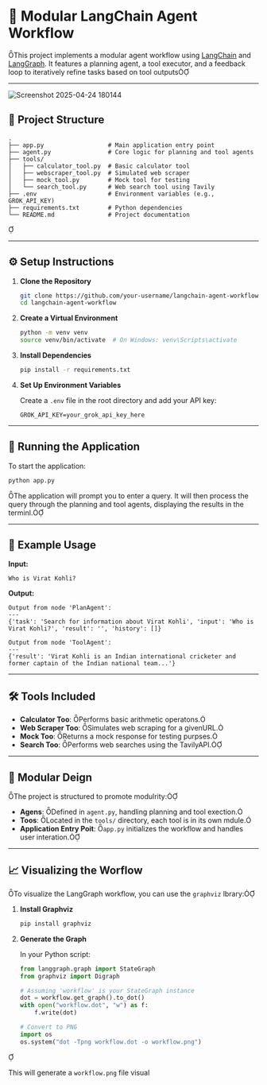 
# 🧠 Modular LangChain Agent Workflow
This project implements a modular agent workflow using [LangChain](https://www.langchain.com/) and [LangGraph](https://github.com/langchain-ai/langgraph). It features a planning agent, a tool executor, and a feedback loop to iteratively refine tasks based on tool outputs

---
![Screenshot 2025-04-24 180144](https://github.com/user-attachments/assets/93ed9e56-8ed1-466b-8db8-19d1450e2a04)


## 📁 Project Structure

```
.
├── app.py                  # Main application entry point
├── agent.py                # Core logic for planning and tool agents
├── tools/
│   ├── calculator_tool.py  # Basic calculator tool
│   ├── webscraper_tool.py  # Simulated web scraper
│   ├── mock_tool.py        # Mock tool for testing
│   └── search_tool.py      # Web search tool using Tavily
├── .env                    # Environment variables (e.g., GROK_API_KEY)
├── requirements.txt        # Python dependencies
└── README.md               # Project documentation
```


---

## ⚙️ Setup Instructions

1. **Clone the Repository**

   ```bash
   git clone https://github.com/your-username/langchain-agent-workflow.git
   cd langchain-agent-workflow
   ```

2. **Create a Virtual Environment**

   ```bash
   python -m venv venv
   source venv/bin/activate  # On Windows: venv\Scripts\activate
   ```

3. **Install Dependencies**

   ```bash
   pip install -r requirements.txt
   ```

4. **Set Up Environment Variables**

   Create a `.env` file in the root directory and add your API key:

   ```
   GROK_API_KEY=your_grok_api_key_here
   ```

---

## 🚀 Running the Application

To start the application:

```bash
python app.py
```

The application will prompt you to enter a query. It will then process the query through the planning and tool agents, displaying the results in the terminl.

---

## 🧪 Example Usage

**Input:**

```
Who is Virat Kohli?
```

**Output:**

```
Output from node 'PlanAgent':
---
{'task': 'Search for information about Virat Kohli', 'input': 'Who is Virat Kohli?', 'result': '', 'history': []}

Output from node 'ToolAgent':
---
{'result': 'Virat Kohli is an Indian international cricketer and former captain of the Indian national team...'}
```

---

## 🛠️ Tools Included

- **Calculator Too**: Performs basic arithmetic operatons.
- **Web Scraper Too**: Simulates web scraping for a givenURL.
- **Mock Too**: Returns a mock response for testing purpses.
- **Search Too**: Performs web searches using the TavilyAPI.

---

## 🧩 Modular Deign

The project is structured to promote modulrity:

- **Agens**: Defined in `agent.py`, handling planning and tool exection.
- **Toos**: Located in the `tools/` directory, each tool is in its own mdule.
- **Application Entry Poit**: `app.py` initializes the workflow and handles user interation.

---

## 📈 Visualizing the Worflow

To visualize the LangGraph workflow, you can use the `graphviz` lbrary:

1. **Install Graphviz**

   ```bash
   pip install graphviz
   ```

2. **Generate the Graph**

   In your Python script:

   ```python
   from langgraph.graph import StateGraph
   from graphviz import Digraph

   # Assuming 'workflow' is your StateGraph instance
   dot = workflow.get_graph().to_dot()
   with open("workflow.dot", "w") as f:
       f.write(dot)

   # Convert to PNG
   import os
   os.system("dot -Tpng workflow.dot -o workflow.png")
   ```


   This will generate a `workflow.png` file visual
